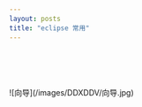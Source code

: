 ```yaml
---
layout: posts
title: "eclipse 常用"
---
```


<xmp class="prettyprint linenums">
</xmp>
<xmp class="my_xmp_class" style="white-space: pre-wrap; word-wrap: break-word; font-size: 16px;">
</xmp>
<font color="red" size="3"></font>
![向导](/images/DDXDDV/向导.jpg)<br>